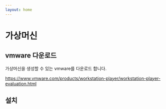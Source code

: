 ```yaml
---
layout: home
---
```


# 가상머신

## vmware 다운로드
가상머신을 생성할 수 있는 vmware를 다운로드 합니다.

https://www.vmware.com/products/workstation-player/workstation-player-evaluation.html


## 설치
